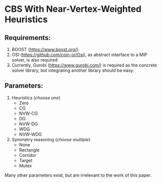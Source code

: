 # CBS With Near-Vertex-Weighted Heuristics

## Requirements:

  1. BOOST (https://www.boost.org/).
  2. OSI (https://github.com/coin-or/Osi), as abstract interface to a MIP solver, is also required.
  3. Currently, Gurobi (https://www.gurobi.com/) is required as the concrete solver library, but integrating another library should be easy.
 
## Parameters:
 1. Heuristics (*choose one*)
    * Zero
    * CG
    * NVW-CG
    * DG
    * NVW-DG
    * WDG
    * NVW-WDG
 2. Symmetry reasoning  (*choose multiple*)
    * None
    * Rectangle
    * Corridor
    * Target
    * Mutex
 
 Many other parameters exist, but are irrelevant to the work of this paper.
